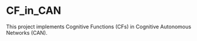# CF_in_CAN

This project implements Cognitive Functions (CFs) in Cognitive Autonomous Networks (CAN). 
